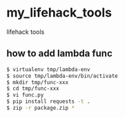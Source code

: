 # my_lifehack_tools
lifehack tools

## how to add lambda func

```bash
$ virtualenv tmp/lambda-env
$ source tmp/lambda-env/bin/activate
$ mkdir tmp/func-xxx
$ cd tmp/func-xxx
$ vi func.py
$ pip install requests -t .
$ zip -r package.zip *
```

